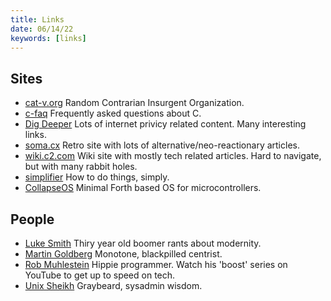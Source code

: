 ```yaml
---
title: Links
date: 06/14/22
keywords: [links]
---
```


## Sites

- [cat-v.org](http://cat-v.org/) Random Contrarian Insurgent Organization.
- [c-faq](http://c-faq.com/index.html) Frequently asked questions about C.
- [Dig Deeper](https://digdeeper.neocities.org/) Lots of internet privicy related content. Many interesting links.
- [soma.cx](https://soma.cx) Retro site with lots of alternative/neo-reactionary articles.
- [wiki.c2.com](http://wiki.c2.com/) Wiki site with mostly tech related articles. Hard to navigate, but with many rabbit holes.
- [simplifier](https://simplifier.neocities.org/) How to do things, simply.
- [CollapseOS](http://collapseos.org) Minimal Forth based OS for microcontrollers.

## People

- [Luke Smith](https://lukesmith.xyz) Thiry year old boomer rants about modernity.
- [Martin Goldberg](https://martingoldberg.net/) Monotone, blackpilled centrist.
- [Rob Muhlestein](https://github.com/rwxrob) Hippie programmer. Watch his 'boost' series on YouTube to get up to speed on tech.
- [Unix Sheikh](https://www.unixsheikh.com/index.html) Graybeard, sysadmin wisdom.
